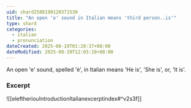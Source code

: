 ```yaml
---
uid: shard2508190120371530
title: "An open 'e' sound in Italian means 'third person..is'"
type: shard
categories:
  - italian
  - pronunciation
dateCreated: 2025-08-19T01:20:37+08:00
dateModified: 2025-08-20T12:03:18+08:00
---
```

An open 'e' sound, spelled 'è', in Italian means 'He is', 'She is', or, 'It is'.

### Excerpt
![[eleftheriouIntroductionItalianexcerptindex#^v2s3f]]
